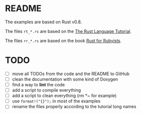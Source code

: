 # README

The examples are based on Rust v0.8.

The files `rt_*.rs` are based on the [The Rust Language Tutorial](http://static.rust-lang.org/doc/0.8/tutorial.html).

The files `rr_*.rs` are based on the book [Rust for Rubyists](http://www.rustforrubyists.com/book/index.html).

# TODO

- [ ] move all TODOs from the code and the README to GitHub
- [ ] clean the documentation with some kind of Doxygen
- [ ] find a way to **lint** the code
- [ ] add a script to compile everything
- [ ] add a script to clean everything (rm \*~ for example)
- [ ] use `format!("{}");` in most of the examples
- [ ] rename the files properly according to the tutorial long names
